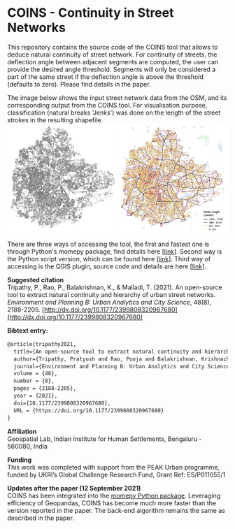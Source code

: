 # COINS - Continuity in Street Networks
This repository contains the source code of the COINS tool that allows to deduce natural continuity of street network. For continuity of streets, the deflection angle between adjacent segments are computed, the user can provide the desired angle threshold. Segments will only be considered a part of the same street if the deflection angle is above the threshold (defaults to zero). Please find details in the paper.<br/>

The image below shows the input street network data from the OSM, and its corresponding output from the COINS tool. For visualisation purpose, classification (natural breaks 'Jenks') was done on the length of the street strokes in the resulting shapefile.<br/>
<img src="Images/Input.png" height="250" width="250">
<img src="Images/Output.png" height="250" width="250">

There are three ways of accessing the tool, the first and fastest one is through Python's momepy package, find details here [[link]](http://docs.momepy.org/en/latest/generated/momepy.COINS.html). Second way is the Python script version, which can be found here [[link]](/PythonTool). Third way of accessing is the QGIS plugin, source code and details are here [[link]](/QGISplugin).<br/>

**Suggested citation**<br/>
Tripathy, P., Rao, P., Balakrishnan, K., & Malladi, T. (2021). An open-source tool to extract natural continuity and hierarchy of urban street networks. _Environment and Planning B: Urban Analytics and City Science_, 48(8), 2188-2205. [http://dx.doi.org/10.1177/2399808320967680](http://dx.doi.org/10.1177/2399808320967680)<br/>

**Bibtext entry:**
```tex
@article{tripathy2021,
  title={An open-source tool to extract natural continuity and hierarchy of urban street networks},
  author={Tripathy, Pratyush and Rao, Pooja and Balakrishnan, Krishnachandran and Malladi, Teja},
  journal={Environment and Planning B: Urban Analytics and City Science},
  volume = {48},
  number = {8},
  pages = {2188-2205},
  year = {2021},
  doi={10.1177/2399808320967680},
  URL = {https://doi.org/10.1177/2399808320967680}
}
```

**Affiliation**<br/>
Geospatial Lab, Indian Institute for Human Settlements, Bengaluru - 560080, India<br/>

**Funding**<br/>
This work was completed with support from the PEAK Urban programme, funded by UKRI’s Global Challenge Research Fund, Grant Ref: ES/P011055/1

**Updates after the paper (12 September 2021)**<br/>
COINS has been integrated into the [momepy Python package](http://docs.momepy.org/en/latest/generated/momepy.COINS.html). Leveraging efficiency of Geopandas, COINS has become much more faster than the version reported in the paper. The back-end algorithm remains the same as described in the paper.
